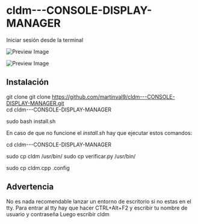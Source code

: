 # cldm---CONSOLE-DISPLAY-MANAGER
Iniciar sesión desde la terminal

![Preview Image](https://github.com/martinval9/cldm---CONSOLE-DISPLAY-MANAGER/blob/main/img1.png)

![Preview Image](https://github.com/martinval9/cldm---CONSOLE-DISPLAY-MANAGER/blob/main/img2.png)

## Instalación
git clone git clone https://github.com/martinval9/cldm---CONSOLE-DISPLAY-MANAGER.git  
cd cldm---CONSOLE-DISPLAY-MANAGER

sudo bash install.sh

En caso de que no funcione el _install.sh_ hay que ejecutar estos comandos:

cd cldm---CONSOLE-DISPLAY-MANAGER

sudo cp cldm /usr/bin/
sudo cp verificar.py /usr/bin/

sudo cp cldm.cpp .config

## Advertencia

No es nada recomendable lanzar un entorno de escritorio si no estas en el tty.
Para entrar al tty hay que hacer CTRL+Alt+F2 y escribir tu nombre de usuario y contraseña
Luego escribir cldm
